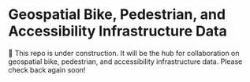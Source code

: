 # Geospatial Bike, Pedestrian, and Accessibility Infrastructure Data

:construction: This repo is under construction. It will be the hub for collaboration on geospatial bike, pedestrian, and accessibility infrastructure data. Please check back again soon!

